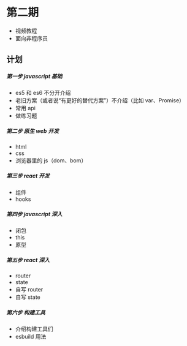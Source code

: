 # 第二期
+ 视频教程
+ 面向非程序员

## 计划
##### 第一步 javascript 基础
+ es5 和 es6 不分开介绍
+ 老旧方案（或者说“有更好的替代方案”）不介绍（比如 var、Promise）
+ 常用 api
+ 做练习题

##### 第二步 原生 web 开发
+ html
+ css
+ 浏览器里的 js（dom、bom）

##### 第三步 react 开发
+ 组件
+ hooks

##### 第四步 javascript 深入
+ 闭包
+ this
+ 原型

##### 第五步 react 深入
+ router
+ state
+ 自写 router
+ 自写 state

##### 第六步 构建工具
+ 介绍构建工具们
+ esbuild 用法
